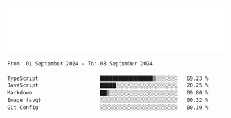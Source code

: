 [![](./hello.svg)](https://blog.yrobot.top?ref=github-yrobot)

<!--START_SECTION:waka-->

```txt
From: 01 September 2024 - To: 08 September 2024

TypeScript                    █████████████████▒░░░░░░░   69.23 %
JavaScript                    █████░░░░░░░░░░░░░░░░░░░░   20.25 %
Markdown                      ██▒░░░░░░░░░░░░░░░░░░░░░░   09.80 %
Image (svg)                   ░░░░░░░░░░░░░░░░░░░░░░░░░   00.32 %
Git Config                    ░░░░░░░░░░░░░░░░░░░░░░░░░   00.19 %
```

<!--END_SECTION:waka-->
